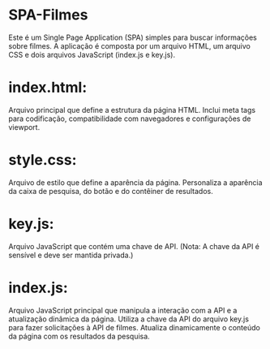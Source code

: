 # SPA-Filmes
Este é um Single Page Application (SPA) simples para buscar informações sobre filmes. A aplicação é composta por um arquivo HTML, um arquivo CSS e dois arquivos JavaScript (index.js e key.js).

<h1> index.html: </h1>

Arquivo principal que define a estrutura da página HTML.
Inclui meta tags para codificação, compatibilidade com navegadores e configurações de viewport.

<h1> style.css: </h1>

Arquivo de estilo que define a aparência da página.
Personaliza a aparência da caixa de pesquisa, do botão e do contêiner de resultados.

<h1> key.js: </h1>

Arquivo JavaScript que contém uma chave de API. (Nota: A chave da API é sensível e deve ser mantida privada.)

<h1> index.js: </h1>

Arquivo JavaScript principal que manipula a interação com a API e a atualização dinâmica da página.
Utiliza a chave da API do arquivo key.js para fazer solicitações à API de filmes.
Atualiza dinamicamente o conteúdo da página com os resultados da pesquisa.
